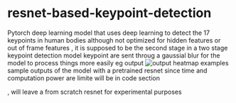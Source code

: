 # resnet-based-keypoint-detection
Pytorch deep learning model that uses deep learning to detect the 17 keypoints in human bodies although not optimized for hidden features or out of frame features , it is supposed to be the second stage in a two stage keypoint detection model
keypoint are sent throug a gaussial blur for the model to process things more easily
eg output
![output heatmap examples](https://github.com/user-attachments/assets/7b302445-44dc-4081-bb68-4aae1a0ba54e)
sample outputs of the model with a pretrained resnet since time and computation power are limite
will be in code section

, will leave a from scratch resnet for experimental purposes
